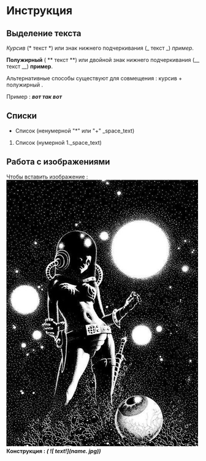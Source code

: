 # Инструкция

## Выделение текста

*Курсив* (* текст *) или знак нижнего подчеркивания (_ текст _) _пример_.

**Полужирный** ( ** текст **) или двойной знак нижнего подчеркивания (__ текст __) __пример__.

Альтернативные способы существуют для совмещения :
курсив + полужирный .

Пример : _**вот так вот**_

## Списки

* Список (ненумерной "*" или "+" _space_text)

1. Список (нумерной 1._space_text)

## Работа с изображениями

Чтобы вставить изображение :
 ![КОСМОС!](pcs.jpg)
**Конструкция : _( ![ text!](name. jpg))_**

##

## 
